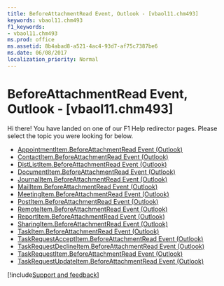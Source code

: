 ```yaml
---
title: BeforeAttachmentRead Event, Outlook - [vbaol11.chm493]
keywords: vbaol11.chm493
f1_keywords:
- vbaol11.chm493
ms.prod: office
ms.assetid: 8b4abad8-a521-4ac4-93d7-af75c7387be6
ms.date: 06/08/2017
localization_priority: Normal
---
```



# BeforeAttachmentRead Event, Outlook - [vbaol11.chm493]

Hi there! You have landed on one of our F1 Help redirector pages. Please select the topic you were looking for below.

- [AppointmentItem.BeforeAttachmentRead Event (Outlook)](https://msdn.microsoft.com/library/db38a11b-c9bc-ebda-5900-00391cdf080f%28Office.15%29.aspx)
- [ContactItem.BeforeAttachmentRead Event (Outlook)](https://msdn.microsoft.com/library/ba862dea-f2e1-a864-f6c3-a8987c28bfcf%28Office.15%29.aspx)
- [DistListItem.BeforeAttachmentRead Event (Outlook)](https://msdn.microsoft.com/library/f7c6f477-9f50-f099-eec4-67d12d4ca398%28Office.15%29.aspx)
- [DocumentItem.BeforeAttachmentRead Event (Outlook)](https://msdn.microsoft.com/library/22ed23a8-42a5-09bd-73b9-10591bfa7de9%28Office.15%29.aspx)
- [JournalItem.BeforeAttachmentRead Event (Outlook)](https://msdn.microsoft.com/library/a6200602-7939-9abb-d4f8-c7b1513325c8%28Office.15%29.aspx)
- [MailItem.BeforeAttachmentRead Event (Outlook)](https://msdn.microsoft.com/library/00d35fff-b1d2-0da2-7315-a9fce2f28e80%28Office.15%29.aspx)
- [MeetingItem.BeforeAttachmentRead Event (Outlook)](https://msdn.microsoft.com/library/17ffaaa1-fe71-d21c-e4cf-884321f9afe2%28Office.15%29.aspx)
- [PostItem.BeforeAttachmentRead Event (Outlook)](https://msdn.microsoft.com/library/c4e83a89-5ae9-ece3-b884-8f19adbdcc40%28Office.15%29.aspx)
- [RemoteItem.BeforeAttachmentRead Event (Outlook)](https://msdn.microsoft.com/library/739b8606-3e3a-1445-6355-896a6e897a6f%28Office.15%29.aspx)
- [ReportItem.BeforeAttachmentRead Event (Outlook)](https://msdn.microsoft.com/library/65377c41-b51a-779c-9892-a61cc6e9b9da%28Office.15%29.aspx)
- [SharingItem.BeforeAttachmentRead Event (Outlook)](https://msdn.microsoft.com/library/c2b31eb8-4716-575b-8160-c620c78562e2%28Office.15%29.aspx)
- [TaskItem.BeforeAttachmentRead Event (Outlook)](https://msdn.microsoft.com/library/298eaece-9633-637b-3055-572d77fa3811%28Office.15%29.aspx)
- [TaskRequestAcceptItem.BeforeAttachmentRead Event (Outlook)](https://msdn.microsoft.com/library/564c7f84-9929-4c43-1ef2-483ca7bea9b7%28Office.15%29.aspx)
- [TaskRequestDeclineItem.BeforeAttachmentRead Event (Outlook)](https://msdn.microsoft.com/library/e8fc3729-b079-8dbb-1b41-94c9f67ca9d6%28Office.15%29.aspx)
- [TaskRequestItem.BeforeAttachmentRead Event (Outlook)](https://msdn.microsoft.com/library/8d512d24-14e8-2c60-d70a-0f29ea24b618%28Office.15%29.aspx)
- [TaskRequestUpdateItem.BeforeAttachmentRead Event (Outlook)](https://msdn.microsoft.com/library/74e4e5d6-d70a-4d1f-1331-18a40b17760d%28Office.15%29.aspx)

[!include[Support and feedback](~/includes/feedback-boilerplate.md)]